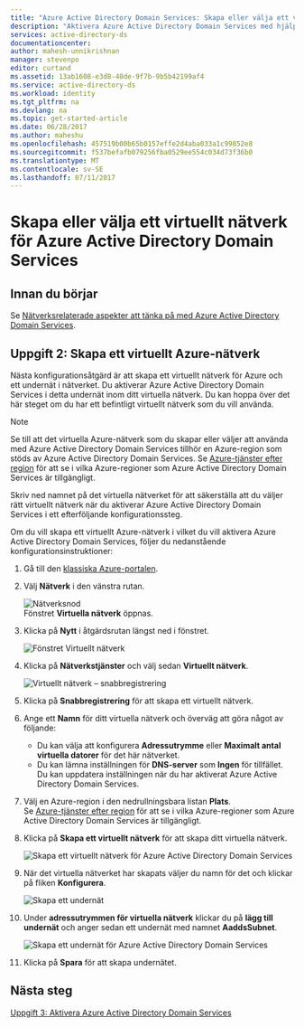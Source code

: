 ```yaml
---
title: "Azure Active Directory Domain Services: Skapa eller välja ett virtuellt nätverk | Microsoft Docs"
description: "Aktivera Azure Active Directory Domain Services med hjälp av den klassiska Azure-portalen"
services: active-directory-ds
documentationcenter: 
author: mahesh-unnikrishnan
manager: stevenpo
editor: curtand
ms.assetid: 13ab1608-e3d8-40de-9f7b-9b5b42199af4
ms.service: active-directory-ds
ms.workload: identity
ms.tgt_pltfrm: na
ms.devlang: na
ms.topic: get-started-article
ms.date: 06/28/2017
ms.author: maheshu
ms.openlocfilehash: 457519b00b65b0157effe2d4aba033a1c99852e8
ms.sourcegitcommit: f537befafb079256fba0529ee554c034d73f36b0
ms.translationtype: MT
ms.contentlocale: sv-SE
ms.lasthandoff: 07/11/2017
---
```

# <a name="create-or-select-a-virtual-network-for-azure-active-directory-domain-services"></a>Skapa eller välja ett virtuellt nätverk för Azure Active Directory Domain Services
## <a name="before-you-begin"></a>Innan du börjar
Se [Nätverksrelaterade aspekter att tänka på med Azure Active Directory Domain Services](active-directory-ds-networking.md).

## <a name="task-2-create-an-azure-virtual-network"></a>Uppgift 2: Skapa ett virtuellt Azure-nätverk
Nästa konfigurationsåtgärd är att skapa ett virtuellt nätverk för Azure och ett undernät i nätverket. Du aktiverar Azure Active Directory Domain Services i detta undernät inom ditt virtuella nätverk. Du kan hoppa över det här steget om du har ett befintligt virtuellt nätverk som du vill använda.

> [!NOTE]
> Se till att det virtuella Azure-nätverk som du skapar eller väljer att använda med Azure Active Directory Domain Services tillhör en Azure-region som stöds av Azure Active Directory Domain Services. Se [Azure-tjänster efter region](https://azure.microsoft.com/regions/#services/) för att se i vilka Azure-regioner som Azure Active Directory Domain Services är tillgängligt.
>
>Skriv ned namnet på det virtuella nätverket för att säkerställa att du väljer rätt virtuellt nätverk när du aktiverar Azure Active Directory Domain Services i ett efterföljande konfigurationssteg.


Om du vill skapa ett virtuellt Azure-nätverk i vilket du vill aktivera Azure Active Directory Domain Services, följer du nedanstående konfigurationsinstruktioner:

1. Gå till den [klassiska Azure-portalen](https://manage.windowsazure.com).
2. Välj **Nätverk** i den vänstra rutan.

    ![Nätverksnod](./media/active-directory-domain-services-getting-started/networks-node.png)  
    Fönstret **Virtuella nätverk** öppnas.
3. Klicka på **Nytt** i åtgärdsrutan längst ned i fönstret.

    ![Fönstret Virtuellt nätverk](./media/active-directory-domain-services-getting-started/virtual-networks.png)
4. Klicka på **Nätverkstjänster** och välj sedan **Virtuellt nätverk**.

    ![Virtuellt nätverk – snabbregistrering](./media/active-directory-domain-services-getting-started/virtual-network-quickcreate.png)
5. Klicka på **Snabbregistrering** för att skapa ett virtuellt nätverk.

6. Ange ett **Namn** för ditt virtuella nätverk och överväg att göra något av följande:
    * Du kan välja att konfigurera **Adressutrymme** eller **Maximalt antal virtuella datorer** för det här nätverket.
    * Du kan lämna inställningen för **DNS-server** som **Ingen** för tillfället. Du kan uppdatera inställningen när du har aktiverat Azure Active Directory Domain Services.
7. Välj en Azure-region i den nedrullningsbara listan **Plats**.  
    Se [Azure-tjänster efter region](https://azure.microsoft.com/regions/#services/) för att se i vilka Azure-regioner som Azure Active Directory Domain Services är tillgängligt.
8. Klicka på **Skapa ett virtuellt nätverk** för att skapa ditt virtuella nätverk.

    ![Skapa ett virtuellt nätverk för Azure Active Directory Domain Services](./media/active-directory-domain-services-getting-started/create-vnet.png)
9. När det virtuella nätverket har skapats väljer du namn för det och klickar på fliken **Konfigurera**.

    ![Skapa ett undernät](./media/active-directory-domain-services-getting-started/create-vnet-properties.png)
10. Under **adressutrymmen för virtuella nätverk** klickar du på **lägg till undernät** och anger sedan ett undernät med namnet **AaddsSubnet**.

    ![Skapa ett undernät för Azure Active Directory Domain Services](./media/active-directory-domain-services-getting-started/create-vnet-add-subnet.png)

11. Klicka på **Spara** för att skapa undernätet.


## <a name="next-step"></a>Nästa steg
[Uppgift 3: Aktivera Azure Active Directory Domain Services](active-directory-ds-getting-started-enableaadds.md)
